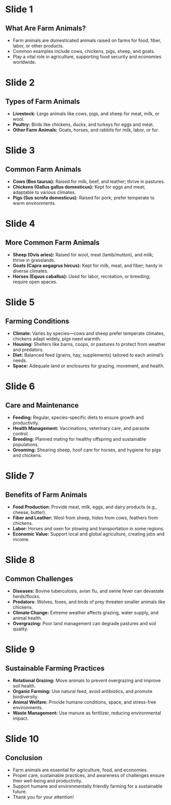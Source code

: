 # Slide 1
## What Are Farm Animals?
- Farm animals are domesticated animals raised on farms for food, fiber, labor, or other products.
- Common examples include cows, chickens, pigs, sheep, and goats.
- Play a vital role in agriculture, supporting food security and economies worldwide.

# Slide 2
## Types of Farm Animals
- **Livestock:** Large animals like cows, pigs, and sheep for meat, milk, or wool.
- **Poultry:** Birds like chickens, ducks, and turkeys for eggs and meat.
- **Other Farm Animals:** Goats, horses, and rabbits for milk, labor, or fur.

# Slide 3
## Common Farm Animals
- **Cows (Bos taurus):** Raised for milk, beef, and leather; thrive in pastures.
- **Chickens (Gallus gallus domesticus):** Kept for eggs and meat; adaptable to various climates.
- **Pigs (Sus scrofa domesticus):** Raised for pork; prefer temperate to warm environments.

# Slide 4
## More Common Farm Animals
- **Sheep (Ovis aries):** Raised for wool, meat (lamb/mutton), and milk; thrive in grasslands.
- **Goats (Capra aegagrus hircus):** Kept for milk, meat, and fiber; hardy in diverse climates.
- **Horses (Equus caballus):** Used for labor, recreation, or breeding; require open spaces.

# Slide 5
## Farming Conditions
- **Climate:** Varies by species—cows and sheep prefer temperate climates, chickens adapt widely, pigs need warmth.
- **Housing:** Shelters like barns, coops, or pastures to protect from weather and predators.
- **Diet:** Balanced feed (grains, hay, supplements) tailored to each animal’s needs.
- **Space:** Adequate land or enclosures for grazing, movement, and health.

# Slide 6
## Care and Maintenance
- **Feeding:** Regular, species-specific diets to ensure growth and productivity.
- **Health Management:** Vaccinations, veterinary care, and parasite control.
- **Breeding:** Planned mating for healthy offspring and sustainable populations.
- **Grooming:** Shearing sheep, hoof care for horses, and hygiene for pigs and chickens.

# Slide 7
## Benefits of Farm Animals
- **Food Production:** Provide meat, milk, eggs, and dairy products (e.g., cheese, butter).
- **Fiber and Leather:** Wool from sheep, hides from cows, feathers from chickens.
- **Labor:** Horses and oxen for plowing and transportation in some regions.
- **Economic Value:** Support local and global agriculture, creating jobs and income.

# Slide 8
## Common Challenges
- **Diseases:** Bovine tuberculosis, avian flu, and swine fever can devastate herds/flocks.
- **Predators:** Wolves, foxes, and birds of prey threaten smaller animals like chickens.
- **Climate Change:** Extreme weather affects grazing, water supply, and animal health.
- **Overgrazing:** Poor land management can degrade pastures and soil quality.

# Slide 9
## Sustainable Farming Practices
- **Rotational Grazing:** Move animals to prevent overgrazing and improve soil health.
- **Organic Farming:** Use natural feed, avoid antibiotics, and promote biodiversity.
- **Animal Welfare:** Provide humane conditions, space, and stress-free environments.
- **Waste Management:** Use manure as fertilizer, reducing environmental impact.

# Slide 10
## Conclusion
- Farm animals are essential for agriculture, food, and economies.
- Proper care, sustainable practices, and awareness of challenges ensure their well-being and productivity.
- Support humane and environmentally friendly farming for a sustainable future.
- Thank you for your attention!